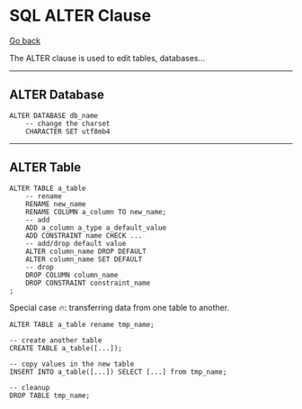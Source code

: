 # SQL ALTER Clause

[Go back](../index.md#sql-clauses-)

The ALTER clause is used to edit tables, databases...

<hr class="sep-both">

## ALTER Database

<div class="row row-cols-lg-2"><div>

```sql!
ALTER DATABASE db_name
    -- change the charset
    CHARACTER SET utf8mb4
```
</div><div>
</div></div>

<hr class="sep-both">

## ALTER Table

<div class="row row-cols-lg-2"><div>

```sql!
ALTER TABLE a_table
    -- rename
    RENAME new_name
    RENAME COLUMN a_column TO new_name;
    -- add
    ADD a_column a_type a_default_value
    ADD CONSTRAINT name CHECK ...
    -- add/drop default value
    ALTER column_name DROP DEFAULT
    ALTER column_name SET DEFAULT
    -- drop 
    DROP COLUMN column_name
    DROP CONSTRAINT constraint_name
;
```
</div><div>

Special case 🔥: transferring data from one table to another.

```sql!
ALTER TABLE a_table rename tmp_name;

-- create another table
CREATE TABLE a_table([...]);

-- copy values in the new table
INSERT INTO a_table([...]) SELECT [...] from tmp_name;

-- cleanup
DROP TABLE tmp_name;
```
</div></div>